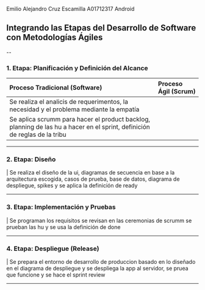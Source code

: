 Emilio Alejandro Cruz Escamilla
A01712317
Android


## Integrando las Etapas del Desarrollo de Software con Metodologías Ágiles

--

### 1. Etapa: Planificación y Definición del Alcance

| Proceso Tradicional (Software) | Proceso Ágil (Scrum) |
| :--- | :--- |
| Se realiza el analicis de requerimentos, la necesidad y el problema mediante la empatía
| Se aplica scrumm para hacer el product backlog, planning de las hu a hacer en el sprint, definición de reglas de la tribu



---

### 2. Etapa: Diseño

| Se realiza el diseño de la ui, diagramas de secuencia  en base a la arquitectura escogida, casos de prueba, base de datos, diagrama de despliegue, spikes y se aplica la definición de ready


---

### 3. Etapa: Implementación y Pruebas

| Se programan los requisitos se revisan en las ceremonias de scrumm se prueban las hu y se usa la definición de done



---

### 4. Etapa: Despliegue (Release)

| Se prepara el entorno de desarrollo de produccion basado en lo diseñado en el diagrama de despliegue y se despliega la app al servidor, se pruea que funcione y se hace el sprint review

---
